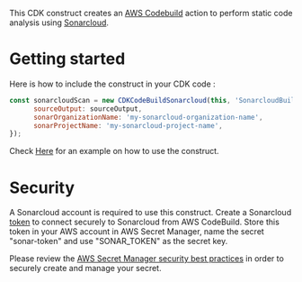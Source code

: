This CDK construct creates an [AWS Codebuild](https://www.sonarsource.com/products/sonarcloud/) action to perform static code analysis using [Sonarcloud](https://www.sonarsource.com/products/sonarcloud/).

# Getting started

Here is how to include the construct in your CDK code :

```javascript
const sonarcloudScan = new CDKCodeBuildSonarcloud(this, 'SonarcloudBuildAction', {
      sourceOutput: sourceOutput,
      sonarOrganizationName: 'my-sonarcloud-organization-name',
      sonarProjectName: 'my-sonarcloud-project-name',
});
```

Check [Here](/examples/codepipeline-example.ts) for an example on how to use the construct.

# Security

A Sonarcloud account is required to use this construct. Create a Sonarcloud [token](https://docs.sonarsource.com/sonarcloud/advanced-setup/user-accounts/#user-tokens) to connect securely to Sonarcloud from AWS CodeBuild. Store this token in your AWS account in AWS Secret Manager, name the secret "sonar-token" and use "SONAR_TOKEN" as the secret key.

Please review the [AWS Secret Manager security best practices](https://docs.aws.amazon.com/prescriptive-guidance/latest/secure-sensitive-data-secrets-manager-terraform/best-practices.html) in order to securely create and manage your secret.
